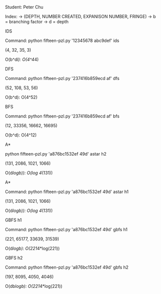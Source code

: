 Student: Peter Chu

Index: 
	-> (DEPTH, NUMBER CREATED, EXPANISON NUMBER, FRINGE)
	-> b = branching factor
	-> d = depth

IDS

Command: python fifteen-pzl.py '12345678 abc9def' ids

(4, 32, 35, 3)

O(b^d*l): O(4^4*4)

DFS

Command: python fifteen-pzl.py '237416b859ecd af' dfs

(52, 108, 53, 56)

O(b^d): O(4^52)

BFS

Command: python fifteen-pzl.py '237416b859ecd af' bfs

(12, 33356, 16662, 16695)

O(b^d): O(4^12)

A*

python fifteen-pzl.py 'a876bc1532ef 49d' astar h2

(131, 2086, 1021, 1066)

O(d*logb)): O(log 4*(131))

A*

Command: python fifteen-pzl.py 'a876bc1532ef 49d' astar h1

(131, 2086, 1021, 1066)

O(d*logb)): O(log 4*(131))

GBFS h1

Command: python fifteen-pzl.py 'a876bc1532ef 49d' gbfs h1

(221, 65177, 33639, 31539)

O(d*logb): O(221*4*log(221))


GBFS h2

Command: python fifteen-pzl.py 'a876bc1532ef 49d' gbfs h2

(197, 8095, 4050, 4046)

O(db*logb): O(221*4*log(221))

